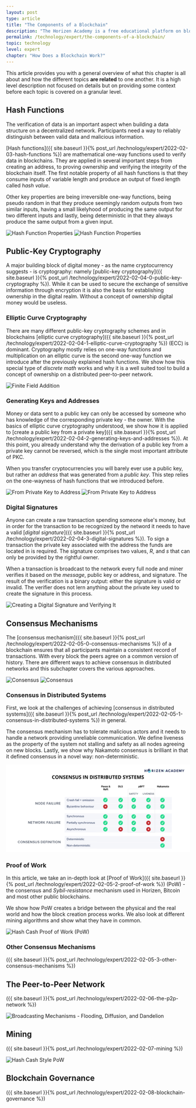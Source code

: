 ```yaml
---
layout: post
type: article
title: "The Components of a Blockchain"
description: "The Horizen Academy is a free educational platform on blockchain technology, cryptocurrency, and privacy. This chapter is is not available yet. We add content frequently, sign up for our newsletter for notifications when it's released."
permalink: /technology/expert/the-components-of-a-blockchain/
topic: technology
level: expert
chapter: "How Does a Blockchain Work?"
---
```


This article provides you with a general overview of what this chapter is all about and how the different topics **are related** to one another. It is a high level description not focused on details but on providing some context before each topic is covered on a granular level.

## Hash Functions

The verification of data is an important aspect when building a data structure on a decentralized network. Participants need a way to reliably distinguish between valid data and malicious information.

[Hash functions]({{ site.baseurl }}{% post_url /technology/expert/2022-02-03-hash-functions %}) are mathematical one-way functions used to verify data in blockchains. They are applied in several important steps from creating an address, to proving ownership and verifying the integrity of the blockchain itself. The first notable property of all hash functions is that they consume inputs of variable length and produce an output of fixed length called *hash value*.

Other key properties are being irreversible one-way functions, being pseudo random in that they produce seemingly random outputs from two similar inputs, having a small likelyhood of producing the same output for two different inputs and lastly, being deterministic in that they always produce the same output from a given input.

![Hash Function Properties](/assets/post_files/technology/expert/2.2-hash-functions/hash_function_D.jpg)
![Hash Function Properties](/assets/post_files/technology/expert/2.2-hash-functions/hash_function_M.jpg)

## Public-Key Cryptography

A major building block of digital money - as the name cryptocurrency suggests - is cryptography: namely [public-key cryptography]({{ site.baseurl }}{% post_url /technology/expert/2022-02-04-0-public-key-cryptography %}). While it can be used to secure the exchange of sensitive information through encryption it is also the basis for establishing ownership in the digital realm. Without a concept of ownership digital money would be useless.

### Elliptic Curve Cryptography

There are many different public-key cryptography schemes and in blockchains [elliptic curve cryptography]({{ site.baseurl }}{% post_url /technology/expert/2022-02-04-1-elliptic-curve-cryptography %}) (ECC) is dominant. Cryptography mostly relies on one-way functions and multiplication on an elliptic curve is the second one-way function we introduce after the previously explained hash functions. We show how this special type of *discrete math* works and why it is a well suited tool to build a concept of ownership on a distributed peer-to-peer network.

![Finite Field Addition](/assets/post_files/technology/expert/2.3.1-ecc/finite_addition.gif)

### Generating Keys and Addresses

Money or data sent to a public key can only be accessed by someone who has knowledge of the corresponding private key - the owner. With the basics of elliptic curve cryptography understood, we show how it is applied to [create a public key from a private key]({{ site.baseurl }}{% post_url /technology/expert/2022-02-04-2-generating-keys-and-addresses %}). At this point, you already understand why the derivation of a public key from a private key cannot be reversed, which is the single most important attribute of PKC.

When you transfer cryptocurrencies you will barely ever use a public key, but rather an *address* that was generated from a *public key*. This step relies on the one-wayness of hash functions that we introduced before.

![From Private Key to Address](/assets/post_files/technology/expert/2.3.2-keys-and-addresses/address-derivation-basic_D.jpg)
![From Private Key to Address](/assets/post_files/technology/expert/2.3.2-keys-and-addresses/address-derivation-basic_M.jpg)

### Digital Signatures

Anyone can create a raw transaction spending someone else's money, but in order for the transaction to be recognized by the netword it needs to have a valid [*digital signature*]({{ site.baseurl }}{% post_url /technology/expert/2022-02-04-3-digital-signatures %}). To sign a transaction the private key associated with the address the funds are located in is required. The signature comprises two values, *R*, and *s* that can only be provided by the rightful owner.

When a transaction is broadcast to the network every full node and miner verifies it based on the *message*, public key or address, and signature. The result of the verification is a binary output: either the signature is valid or invalid. The verifier does not lern anything about the private key used to create the signature in this process.

![Creating a Digital Signature and Verifying It](/assets/post_files/technology/expert/2.3.3-digital-signatures/digital-signature.png)

## Consensus Mechanisms

The [consensus mechanism]({{ site.baseurl }}{% post_url /technology/expert/2022-02-05-0-consensus-mechanisms %}) of a blockchain ensures that all participants maintain a consistent record of transactions. With every block the peers agree on a common version of history. There are different ways to achieve consensus in distributed networks and this subchapter covers the various approaches.

![Consensus](/assets/post_files/technology/advanced/consensus-mechanisms/consensus_D.jpg)
![Consensus](/assets/post_files/technology/advanced/consensus-mechanisms/consensus_M.jpg)

### Consensus in Distributed Systems

First, we look at the challenges of achieving [consensus in distributed systems]({{ site.baseurl }}{% post_url /technology/expert/2022-02-05-1-consensus-in-distributed-systems %}) in general.

The consensus mechanism has to tolerate malicious actors and it needs to handle a network providing unreliable communication. We define liveness as the property of the system not stalling and safety as all nodes agreeing on new blocks. Lastly, we show why Nakamoto consensus is brilliant in that it defined consensus in a novel way: non-deterministic.

![Different Consensus Mechanisms in Distributed Systems](/assets/post_files/technology/expert/2.1-components-of-a-blockchain/consensus-in-distributed-systems.png)

### Proof of Work

In this article, we take an in-depth look at [Proof of Work]({{ site.baseurl }}{% post_url /technology/expert/2022-02-05-2-proof-of-work %}) (PoW) - the consensus and *Sybil-resistance* mechanism used in Horizen, Bitcoin and most other public blockchains.

We show how PoW creates a bridge between the physical and the real world and how the block creation process works. We also look at different mining algorithms and show what they have in common.

![Hash Cash Proof of Work (PoW)](/assets/post_files/technology/expert/2.4.2-pow/hash_cash_pow.jpg)

### Other Consensus Mechanisms
({{ site.baseurl }}{% post_url /technology/expert/2022-02-05-3-other-consensus-mechanisms %})

## The Peer-to-Peer Network
({{ site.baseurl }}{% post_url /technology/expert/2022-02-06-the-p2p-network %})


![Broadcasting Mechanisms - Flooding, Diffusion, and Dandelion](/assets/post_files/technology/expert/2.5-p2p/broadcasting_D.jpg)


## Mining
({{ site.baseurl }}{% post_url /technology/expert/2022-02-07-mining %})


![Hash Cash Style PoW](/assets/post_files/technology/expert/2.6-mining/hash_cash_pow.jpg)


## Blockchain Governance
({{ site.baseurl }}{% post_url /technology/expert/2022-02-08-blockchain-governance %})

